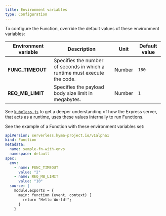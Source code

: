 ```yaml
---
title: Environment variables
type: Configuration
---
```


To configure the Function, override the default values of these environment variables:

| Environment variable | Description                                                                   | Unit   | Default value |
| ---------------------- | ----------------------------------------------------------------------------- | ------ | ------------- |
| **FUNC_TIMEOUT**       | Specifies the number of seconds in which a runtime must execute the code. | Number | `180`           |
| **REQ_MB_LIMIT**       | Specifies the payload body size limit in megabytes.                       | Number |  `1`            |

See [`kubeless.js`](https://github.com/kubeless/runtimes/blob/master/stable/nodejs/kubeless.js) to get a deeper understanding of how the Express server, that acts as a runtime, uses these values internally to run Functions.

See the example of a Function with these environment variables set:

```yaml
apiVersion: serverless.kyma-project.io/v1alpha1
kind: Function
metadata:
  name: sample-fn-with-envs
  namespace: default
spec:
  env:
    - name: FUNC_TIMEOUT
      value: "2"
    - name: REQ_MB_LIMIT
      value: "10"
  source: |
    module.exports = {
      main: function (event, context) {
        return "Hello World!";
      }
    }
```
